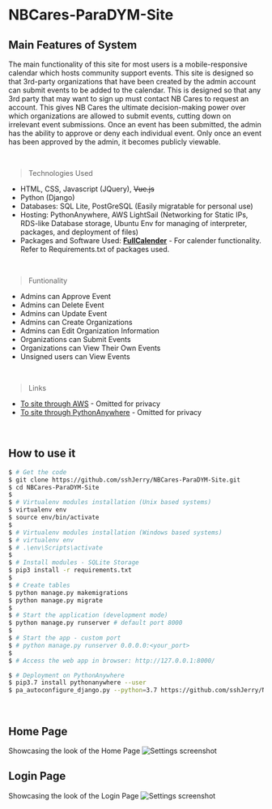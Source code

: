 # NBCares-ParaDYM-Site
## Main Features of System
The main functionality of this site for most users is a mobile-responsive calendar which hosts community support events. This site is designed so that 3rd-party organizations that have been created by the admin account can submit events to be added to the calendar. This is designed so that any 3rd party that may want to sign up must contact NB Cares to request an account. This gives NB Cares the ultimate decision-making power over which organizations are allowed to submit events, cutting down on irrelevant event submissions. Once an event has been submitted, the admin has the ability to approve or deny each individual event. Only once an event has been approved by the admin, it becomes publicly viewable. 

<br />

> Technologies Used
- HTML, CSS, Javascript (JQuery), ~~Vue.js~~
- Python (Django)
- Databases: SQL Lite, PostGreSQL (Easily migratable for personal use)
- Hosting: PythonAnywhere, AWS LightSail (Networking for Static IPs, RDS-like Database storage, Ubuntu Env for managing of interpreter, packages, and deployment of files)
- Packages and Software Used: **[FullCalender](https://fullcalendar.io/)** - For calender functionality. Refer to Requirements.txt of packages used.

<br />

> Funtionality
- Admins can Approve Event
- Admins can Delete Event
- Admins can Update Event
- Admins can Create Organizations
- Admins can Edit Organization Information
- Organizations can Submit Events
- Organizations can View Their Own Events
- Unsigned users can View Events

<br />

> Links
- [To site through AWS](https://github.com/sshJerry/NBCares-ParaDYM-Site) - Omitted for privacy
- [To site through PythonAnywhere](https://github.com/sshJerry/NBCares-ParaDYM-Site) - Omitted for privacy

<br />

## How to use it

```bash
$ # Get the code
$ git clone https://github.com/sshJerry/NBCares-ParaDYM-Site.git
$ cd NBCares-ParaDYM-Site
$
$ # Virtualenv modules installation (Unix based systems)
$ virtualenv env
$ source env/bin/activate
$
$ # Virtualenv modules installation (Windows based systems)
$ # virtualenv env
$ # .\env\Scripts\activate
$
$ # Install modules - SQLite Storage
$ pip3 install -r requirements.txt
$
$ # Create tables
$ python manage.py makemigrations
$ python manage.py migrate
$
$ # Start the application (development mode)
$ python manage.py runserver # default port 8000
$
$ # Start the app - custom port
$ # python manage.py runserver 0.0.0.0:<your_port>
$
$ # Access the web app in browser: http://127.0.0.1:8000/

$ # Deployment on PythonAnywhere
$ pip3.7 install pythonanywhere --user
$ pa_autoconfigure_django.py --python=3.7 https://github.com/sshJerry/NBCares-ParaDYM-Site --branch=main --nuke
```

<br />

## Home Page
Showcasing the look of the Home Page
![Settings screenshot](https://i.imgur.com/PlZt5FN.jpeg)

## Login Page
Showcasing the look of the Login Page
![Settings screenshot](https://i.imgur.com/qB0nbgg.png)
